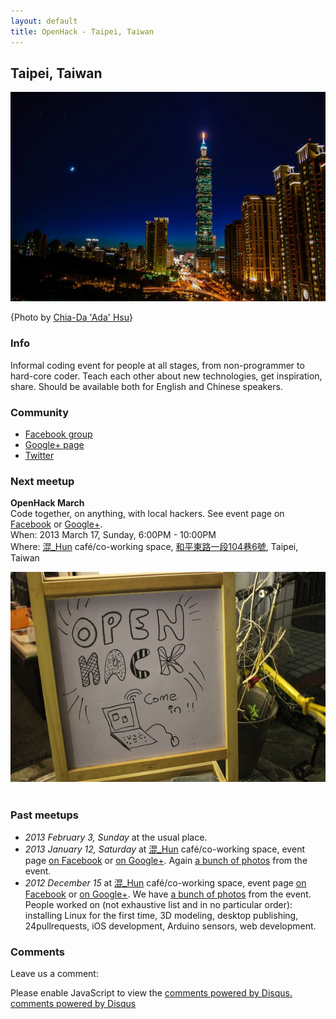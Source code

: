 ```yaml
---
layout: default
title: OpenHack - Taipei, Taiwan
---
```


## Taipei, Taiwan

![Taipei city at night by Chia-Da "Ada" Hsu](/taipei/TaipeiCityscape.png)

{Photo by [Chia-Da 'Ada' Hsu][photocredit]}

### Info

Informal coding event for people at all stages, from non-programmer to hard-core coder.
Teach each other about new technologies, get inspiration, share. Should be available both
for English and Chinese speakers.

### Community

 * [Facebook group][openhackfb]
 * [Google+ page][openhackgp]
 * [Twitter][openhacktw]

### Next meetup

<div class="vevent">
 <p><strong class="summary">OpenHack March</strong><br>
 <span class="description">Code together, on anything, with local hackers.  See event page on <a href="https://www.facebook.com/events/509444522441279/">Facebook</a> or <a href="https://plus.google.com/events/ctboursfcc0unt3c2dtp9cd7upg">Google+</a>.</span><br>
 When:
   <span class="dtstart">
      2013 March 17, Sunday, 6:00PM<span class="value-title" title="2013-03-17T18:00+08:00"></span>
   </span>-
   <span class="dtend">
      10:00PM<span class="value-title" title="2013-03-17T22:00+08:00"></span>
   </span><br>
  Where:
   <span class="location vcard">
      <span class="fn org"><a href="https://www.facebook.com/pages/%E6%B7%B7_hun/289420404471011">混_Hun</a> café/co-working space</span>,
      <span class="adr">
         <a href="https://plus.google.com/117628452150644414037/about"><span class="street-address">和平東路一段104巷6號</span></a>,
         <span class="locality">Taipei</span>,
         <span class="country">Taiwan</span>
      </span>
      <span class="geo">
         <span class="latitude">
            <span class="value-title" title="25.026492" ></span>
         </span>
         <span class="longitude">
            <span class="value-title" title="121.524879"></span>
         </span>
      </span>
   </span>
</p>

<img src="/taipei/openhacktaipei1.jpg" class="photo" /><br>
&nbsp;<br>
</div>

### Past meetups

* *2013 February 3, Sunday* at the usual place.
* *2013 January 12, Saturday* at [混_Hun][hun] café/co-working space, event page [on Facebook][meetup2fb] or [on Google+][meetup2gp]. Again [a bunch of photos](https://plus.google.com/b/115727541741204190730/photos/115727541741204190730/albums/5832504112078932049) from the event.
* *2012 December 15* at [混_Hun][hun] café/co-working space, event page [on Facebook][meetup1fb] or [on Google+][meetup1gp]. We have [a bunch of photos](https://plus.google.com/photos/116948925972911973649/albums/5822326740327191329) from the event. People worked on (not exhaustive list and in no particular order): installing Linux for the first time, 3D modeling, desktop publishing, 24pullrequests, iOS development, Arduino sensors, web development.

### Comments

Leave us a comment:

<div id="disqus_thread"></div>
<script type="text/javascript">
 var disqus_shortname = 'openhacktaipei';
 (function() {
  var dsq = document.createElement('script'); dsq.type = 'text/javascript'; dsq.async = true;
      dsq.src = 'http://' + disqus_shortname + '.disqus.com/embed.js';
  (document.getElementsByTagName('head')[0] || document.getElementsByTagName('body')[0]).appendChild(dsq);
         })();
</script>
<noscript>Please enable JavaScript to view the <a href="http://disqus.com/?ref_noscript">comments powered by Disqus.</a></noscript>
<a href="http://disqus.com" class="dsq-brlink">comments powered by <span class="logo-disqus">Disqus</span></a>


[photocredit]: https://plus.google.com/photos/117273585109170363811/albums/5696597515913071889/5779342256401126082?banner=pwa "This picture on G+"
[hun]: https://www.facebook.com/pages/%E6%B7%B7_hun/289420404471011 "Hun's Facebook page"
[hunmap]: https://plus.google.com/117628452150644414037/about?gl=tw&hl=en "Hun on Google Maps"
[openhackfb]: https://www.facebook.com/groups/510083385683277/ "Group page on Facebook"
[openhackgp]: https://plus.google.com/b/115727541741204190730/115727541741204190730/ "OpenHack Taipei on Google+"
[openhacktw]: https://twitter.com/OpenHackTP "Twitter profile"
[meetup1fb]: https://www.facebook.com/events/323406857766875/ "Event page on Facebook"
[meetup1gp]: https://plus.google.com/b/115727541741204190730/events/c2ubm04d8aam5bh6prermkrbrkk "Event page on Google+"
[meetup2fb]: https://www.facebook.com/events/307503562693382/ "Event 2 page on Facebook"
[meetup2gp]: https://plus.google.com/b/115727541741204190730/events/c44jql20ictkgjaamah7j6ag61o "Event 2 page on Google+"
[meetup3fb]: https://www.facebook.com/events/405904459495612/ "Event 3 page on Facebook"
[meetup3gp]: https://plus.google.com/b/115727541741204190730/events/cv5pghpcpnl6ed1h4a2bprapagg "Event 3 page on Google+"
